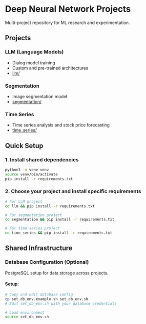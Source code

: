 # Deep Neural Network Projects

Multi-project repository for ML research and experimentation.

## Projects

### LLM (Language Models)
- Dialog model training 
- Custom and pre-trained architectures
- [llm/](./llm/)

### Segmentation 
- Image segmentation model
- [segmentation/](./segmentation/)

### Time Series
- Time series analysis and stock price forecasting
- [time_series/](./time_series/)

## Quick Setup

### 1. Install shared dependencies
```bash
python3 -m venv venv
source venv/bin/activate
pip install -r requirements.txt
```

### 2. Choose your project and install specific requirements
```bash
# For LLM project
cd llm && pip install -r requirements.txt

# For segmentation project  
cd segmentation && pip install -r requirements.txt

# For time series project
cd time_series && pip install -r requirements.txt
```

## Shared Infrastructure

### Database Configuration (Optional)
PostgreSQL setup for data storage across projects.

#### Setup:
```bash
# Copy and edit database config
cp set_db_env.example.sh set_db_env.sh
# Edit set_db_env.sh with your database credentials

# Load environment
source set_db_env.sh
```